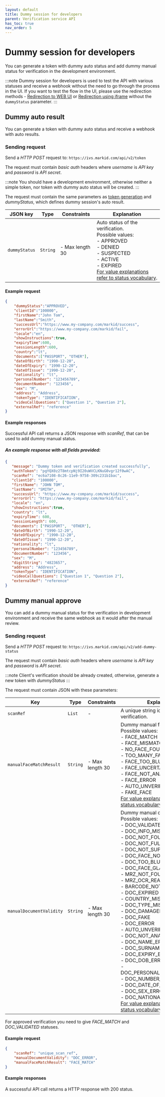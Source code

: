 ```yaml
---
layout: default
title: Dummy session for developers
parent: Verification service API
has_toc: true
nav_order: 5
---
```


# Dummy session for developers

You can generate a token with dummy auto status and add dummy manual status for verification in the development environment.

:::note
Dummy session for developers is used to test the API with various statuses and receive a webhook without the need to go through the process in the UI.
If you want to test the flow in the UI, please use the redirection methods - [Redirection to WEB UI](/integration/ClientRedirectToWebUi) or [Redirection using iframe](/integration/ClientRedirectToWebUiIframe) without the `dummyStatus` parameter.
:::

## Dummy auto result

You can generate a token with dummy auto status and receive a webhook with auto results.

### Sending request
Send a *HTTP POST* request to: `https://ivs.markid.com/api/v2/token`

The request must contain *basic auth* headers where *username* is *API key* and *password* is *API secret*.

:::note
You should have a development environment, otherwise neither a simple token, nor token with dummy auto status will be created.
:::

The request must contain the same parameters as [token generation](/API/GeneratingIdentificationToken##sending-request) and *dummyStatus*, which defines dummy session's auto result.

|JSON key        |Type    |Constraints      |Explanation|
|----------------|--------|-----------------|-----------|
|`dummyStatus`   |`String`|- Max length 30  |Auto status of the verification. <br/>Possible values:<br/>- APPROVED <br/>- DENIED<br/>- SUSPECTED<br/>- ACTIVE<br/>- EXPIRED<br/>[For value explanations refer to status vocabulary](/extra/Vocabulary#verification-status-values-vocabulary).      

#### Example request 

```json
{
    "dummyStatus":"APPROVED",
    "clientId":"100000",
    "firstName":"John Tom",
    "lastName":"Smith",
    "successUrl":"https://www.my-company.com/markid/success",
    "errorUrl":"https://www.my-company.com/markid/fail",
    "locale":"en",
    "showInstructions":true,
    "expiryTime":600,
    "sessionLength":600,
    "country":"lt",
    "documents":["PASSPORT", "OTHER"],
    "dateOfBirth": "1990-12-20",
    "dateOfExpiry": "1990-12-20",
    "dateOfIssue": "1990-12-20",
    "nationality": "lt",
    "personalNumber": "123456789",
    "documentNumber": "123456",
    "sex": "M",
    "address": "Address",
    "tokenType": "IDENTIFICATION",
    "videoCallQuestions": ["Question 1", "Question 2"],
    "externalRef": "reference"
}
```

#### Example responses
Successful API call returns a JSON response with *scanRef*, that can be used to add dummy manual status.

##### An example response with all fields provided:
```json
{
   "message": "Dummy token and verification created successfully",
   "authToken": "pgYQX0z2T8mtcpNj9I20uWVCLKNuG0vgr12f0wAC",
   "scanRef": "ec6a7108-8c26-11e9-9758-309c231b1bac",
   "clientId": "100000",
   "firstName": "JOHN TOM",
   "lastName": "SMITH",
   "successUrl": "https://www.my-company.com/markid/success",
   "errorUrl": "https://www.my-company.com/markid/fail",
   "locale": "en",
   "showInstructions":true,
   "country": "lt",
   "expiryTime": 600,
   "sessionLength": 600,
   "documents": ["PASSPORT",  "OTHER"],
   "dateOfBirth": "1990-12-20",
   "dateOfExpiry": "1990-12-20",
   "dateOfIssue": "1990-12-20",
   "nationality": "lt",
   "personalNumber": "123456789",
   "documentNumber": "123456",
   "sex": "M",   
   "digitString": "4823657",
   "address": "Address",
   "tokenType": "IDENTIFICATION",
   "videoCallQuestions": ["Question 1", "Question 2"],
   "externalRef": "reference"
}
```

## Dummy manual approve

You can add a dummy manual status for the verification in development environment and receive the same webhook as it would after the manual review.

### Sending request
Send a *HTTP POST* request to: `https://ivs.markid.com/api/v2/add-dummy-status` 

The request must contain *basic auth* headers where *username* is *API key* and *password* is *API secret*.

:::note
Client's verification should be already created, otherwise, generate a new token with *dummyStatus* 
:::

The request must contain JSON with these parameters:

|Key                      |Type    |Constraints |Explanation|
| ------------------------| ------ | ---------- | --------- | 
|`scanRef`                |`List`  |-           |A unique string identifying a client verification.|
|`manualFaceMatchResult`  |`String`|- Max length 30 |Dummy manual face status. <br/>Possible values:<br/>- FACE_MATCH<br/>- FACE_MISMATCH<br/>- NO_FACE_FOUND<br/>- TOO_MANY_FACES<br/>- FACE_TOO_BLURRY<br/>- FACE_UNCERTAIN<br/>- FACE_NOT_ANALYSED<br/>- FACE_ERROR<br/>- AUTO_UNVERIFIABLE<br/>- FAKE_FACE<br/>[For value explanations refer to status vocabulary](/extra/Vocabulary#verification-status-values-vocabulary).|
|`manualDocumentValidity` |`String`|- Max length 30  |Dummy manual document status. <br/>Possible values:<br/>- DOC_VALIDATED<br/>- DOC_INFO_MISMATCH<br/>- DOC_NOT_FOUND<br/>- DOC_NOT_FULLY_VISIBLE<br/>- DOC_NOT_SUPPORTED<br/>- DOC_FACE_NOT_FOUND<br/>- DOC_TOO_BLURRY<br/>- DOC_FACE_GLARED<br/>- MRZ_NOT_FOUND<br/>- MRZ_OCR_READING_ERROR<br/>- BARCODE_NOT_FOUND<br/>- DOC_EXPIRED<br/>- COUNTRY_MISMATCH<br/>- DOC_TYPE_MISMATCH<br/>- DOC_DAMAGED<br/>- DOC_FAKE<br/>- DOC_ERROR<br/>- AUTO_UNVERIFIABLE<br/>- DOC_NOT_ANALYSED<br/>- DOC_NAME_ERROR<br/>- DOC_SURNAME_ERROR<br/>- DOC_EXPIRY_ERROR<br/>- DOC_DOB_ERROR<br/>- DOC_PERSONAL_NUMBER_ERROR<br/>- DOC_NUMBER_ERROR<br/>- DOC_DATE_OF_ISSUE_ERROR<br/>- DOC_SEX_ERROR<br/>- DOC_NATIONALITY_ERROR<br/>[For value explanations refer to status vocabulary](/extra/Vocabulary#verification-status-values-vocabulary)|

For approved verification you need to give *FACE_MATCH* and *DOC_VALIDATED* statuses.

#### Example request 

```json
{
    "scanRef": "unique_scan_ref",
    "manualDocumentValidity": "DOC_ERROR",
    "manualFaceMatchResult": "FACE_MATCH"
}
```

#### Example responses
A successful API call returns a HTTP response with 200 status.
